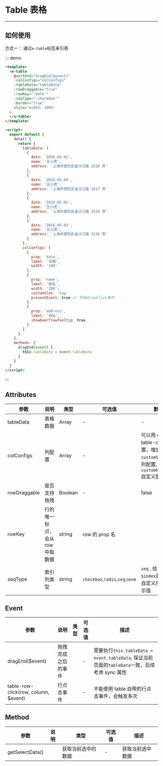 <!--
 * @Author: your name
 * @Date: 2020-11-20 12:07:42
 * @LastEditTime: 2020-11-20 12:10:55
 * @LastEditors: Please set LastEditors
 * @Description: In User Settings Edit
 * @FilePath: /EasyEle-ui/examples/docs/table.md
-->
# Table 表格

<!-- {.md} -->

---

<!-- {.md} -->

## 如何使用

<!-- {.md} -->

方式一：<!-- {.md} --> 通过<!-- {.md} -->`e-table`标签来引用

<template>
    <table-demo
      @size-change="handleSizeChange"
      @current-change="handleCurrentChange"
      @sortEnd="dragEnd($event)"
      @table-row-click="showRowClick"
      :colConfigs="colConfigs"
      :tableData="tableData"
      :summary-method="getSummaries"
      :sum-text="''"
      :rowDraggable="true"
      :rowKey="'date'"
      :seqType="'checkbox'"
      :border="true"
      :pagination="pagination"
      :show-summary="true"
      style="width: 100%">
    </table-demo>
  </template>

  <script>
    export default {
      data() {
        return {
          tableData: [
          {
            date: '2016-05-02',
            name: '王小虎',
            address: '上海市普陀区金沙江路 1518 弄'
          },
          {
            date: '2016-05-04',
            name: '王小虎',
            address: '上海市普陀区金沙江路 1517 弄'
          },
          {
            date: '2016-05-01',
            name: '王小虎',
            address: '上海市普陀区金沙江路 1519 弄'
          },
          {
            date: '2016-05-03',
            name: '王小虎',
            address: '上海市普陀区金沙江路 1516 弄'
          }],
          colConfigs: [{
            prop: "date",
            label: "日期",
            width: "880",
          }, {
            prop: "name",
            label: "姓名",
            width: "880",
            customSlot: 'tag',
            preventEvent: true
          }, {
            prop: "address",
            label: "地址",
            showOverflowTooltip: true
          },{
            prop: "date1",
            label: "日期",
            width: "180"
          }, {
            prop: "name2",
            label: "姓名",
            width: "180",
            customSlot: 'tag',
            preventEvent: true
          }, {
            prop: "address2",
            label: "地址",
            showOverflowTooltip: true
          }],
          pagination: {
            currentPage: 1,
            pageSize: 10,
            total: 100
          }
        }
      },
      methods: {
        getSummaries(param) {
          const { columns, data } = param;
          const sums = [];
          columns.forEach((column, index) => {
            if (index === 0) {
              sums[index] = '';
              return;
            }
            const values = data.map(item => Number(item[column.property]));
            if (!values.every(value => isNaN(value))) {
              sums[index] = values.reduce((prev, curr) => {
                const value = Number(curr);
                if (!isNaN(value)) {
                  return prev + curr;
                } else {
                  return prev;
                }
              }, 0);
              sums[index] += ' 元';
            } else {
              sums[index] = `<h1>N/A</h1>`;
            }
          });

          return sums;
        },
        dragEnd(event) {
          this.tableData = event.tableData;
        },
        handleSizeChange(val) {
          console.log(`每页 ${val} 条`);
        },
        handleCurrentChange(val) {
          console.log(`当前页: ${val}`);
        },
        showRowClick(row, column, event) {
          console.log(row, column, event)
        }
      }
    }
  </script>

::: demo

```html
<template>
  <e-table
    @sortEnd="dragEnd($event)"
    :colConfigs="colConfigs"
    :tableData="tableData"
    :rowDraggable="true"
    :rowKey="'date'"
    :seqType="'checkbox'"
    :border="true"
    style="width: 100%"
  >
  </x-table>
</template>

<script>
  export default {
    data() {
      return {
        tableData: [
          {
            date: '2016-05-02',
            name: '王小虎',
            address: '上海市普陀区金沙江路 1518 弄'
          },
          {
            date: '2016-05-04',
            name: '王小虎',
            address: '上海市普陀区金沙江路 1517 弄'
          },
          {
            date: '2016-05-01',
            name: '王小虎',
            address: '上海市普陀区金沙江路 1519 弄'
          },
          {
            date: '2016-05-03',
            name: '王小虎',
            address: '上海市普陀区金沙江路 1516 弄'
          }
        ],
        colConfigs: [
          {
            prop: 'date',
            label: '日期',
            width: '180'
          },
          {
            prop: 'name',
            label: '姓名',
            width: '180',
            customSlot: 'tag'
            preventEvent: true // 不响应rowClick事件
          },
          {
            prop: 'address',
            label: '地址',
            showOverflowTooltip: true
          }
        ]
      }
    },
    methods: {
      dragEnd(event) {
        this.tableData = event.tableData
      }
    }
  }
</script>
```

:::

## Attributes

<!-- {.md} -->

| 参数 | 说明 | 类型 | 可选值 | 默认值 |
| --- | --- | --- | --- | --- |
| tableData | 表格数据 | Array | - | - |
| colConfigs | 列配置 | Array | - | 可以用 element-table-col 的全配置，增加`customSlot`自定义列配置, 增加`customHeaderSlot`自定义配置 |
| rowDraggable | 是否支持拖拽 | Boolean | - | false |
| rowKey | 行的唯一标识，会从 row 中取数据 | string | row 的 prop 名 |  |
| seqType | 索引列类型 | string | `checkbox`,`radio`,`seq`,`none` | `seq` , 给 row 设置`$index`属性，可以自定义序号列的显示值 |

## Event

<!-- {.md} -->

| 参数 | 说明 | 类型 | 可选值 | 描述 |
| --- | --- | --- | --- | --- |
| dragEnd(\$event) | 拖拽完成之后的事件 |  | - | 需要执行`this.tableData = event.tableData`, 保证当前页面的`tableData`一致，后续考虑 sync 属性 |
| table-row-click(row, column, \$event) | 行点击事件 |  | - | 不能使用 table 自带的行点击事件，会触发多次 |

## Method

<!-- {.md} -->

| 参数            | 说明 | 类型               | 可选值 | 描述             |
| --------------- | ---- | ------------------ | ------ | ---------------- |
| getSelectData() |      | 获取当前选中的数据 | -      | 获取当前选中数据 |
